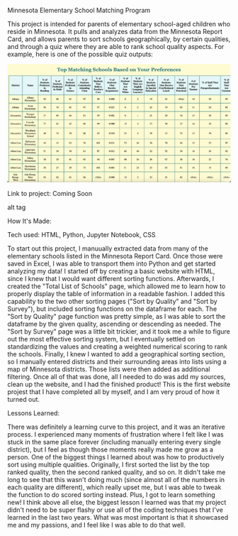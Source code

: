 Minnesota Elementary School Matching Program

This project is intended for parents of elementary school-aged children who reside in Minnesota. It pulls and analyzes data from the Minnesota Report Card, and allows parents to sort schools geographically, by certain qualities, and through a quiz where they are able to rank school quality aspects. For example, here is one of the possible quiz outputs:

![Example](images/example.png)

Link to project: Coming Soon

alt tag

How It's Made:

Tech used: HTML, Python, Jupyter Notebook, CSS

To start out this project, I manuually extracted data from many of the elementary schools listed in the Minnesota Report Card. Once those were saved in Excel, I was able to transport them into Python and get started analyzing my data! 
I started off by creating a basic website with HTML, since I knew that I would want different sorting functions. Afterwards, I created the "Total List of Schools" page, which allowed me to learn how to properly display the table of information in a readable fashion. 
I added this capability to the two other sorting pages ("Sort by Quality" and "Sort by Survey"), but included sorting functions on the dataframe for each. The "Sort by Quality" page function was pretty simple, as I was able to sort the dataframe by the given quality, ascending or descending as needed. The "Sort by Survey" page was a little bit trickier, and it took me a while to figure out the most effective sorting system, but I eventually settled on standardizing the values and creating a weighted numerical scoring to rank the schools. Finally, I knew I wanted to add a geographical sorting section, so I manually entered districts and their surrounding areas into lists using a map of Minnesota districts. Those lists were then added as additional filtering. 
Once all of that was done, all I needed to do was add my sources, clean up the website, and I had the finished product! This is the first website projest that I have completed all by myself, and I am very proud of how it turned out. 


Lessons Learned:

There was definitely a learning curve to this project, and it was an iterative process. I experienced many moments of frustration where I felt like I was stuck in the same place forever (including manually entering every single district), but I feel as though those moments really made me grow as a person. 
One of the biggest things I learned about was how to productively sort using multiple qualities. Originally, I first sorted the list by the top ranked quality, then the second ranked quality, and so on. It didn't take me long to see that this wasn't doing much (since almost all of the numbers in each quality are different), which really upset me, but I was able to tweak the function to do scored sorting instead. Plus, I got to learn something new!
I think above all else, the biggest lesson I learned was that my project didn't need to be super flashy or use all of the coding techniques that I've learned in the last two years. What was most important is that it showcased me and my passions, and I feel like I was able to do that well. 
